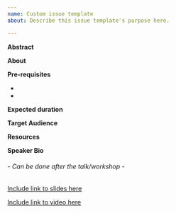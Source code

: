 ```yaml
---
name: Custom issue template
about: Describe this issue template's purpose here.

---
```


**Abstract**

<!--- A brief overview of what your talk is about -->

**About**

<!--- Write your talk/workshop description here -->

**Pre-requisites**

- <!--- Required skills -->

- <!--- Required setups -->

**Expected duration**

<!--- Time that your talk/workshop would take -->

**Target Audience**

<!--- Beginner/Intermediate/Advanced -->

**Resources**

<!--- Add links to resources which can further be used to read up on the topic -->

**Speaker Bio**

<!-- Write a brief decription about you here -->


###### - Can be done after the talk/workshop -

[Include link to slides here](link)

[Include link to video here](link)
